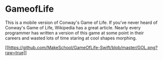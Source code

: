 # GameofLife

This is a mobile version of Conway's Game of Life. If you've never heard of Conway's Game of Life, Wikipedia has a great article. Nearly every programmer has written a version of this game at some point in their careers and wasted lots of time staring at cool shapes morphing. 

[[https://github.com/MakeSchool/GameOfLife-Swift/blob/master/GOL.png?raw=true]] 
